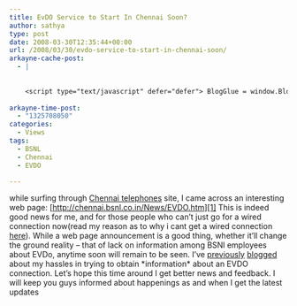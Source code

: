 ```yaml
---
title: EvDO Service to Start In Chennai Soon?
author: sathya
type: post
date: 2008-03-30T12:35:44+00:00
url: /2008/03/30/evdo-service-to-start-in-chennai-soon/
arkayne-cache-post:
  - |
    
    
    <script type="text/javascript" defer="defer"> BlogGlue = window.BlogGlue || window.Arkayne || {}; BlogGlue.baseurl = 'http://www.blogglue.com'; BlogGlue.go = function(e, a, cid, gid) { var id = a.getAttribute('id'); var orig = a.getAttribute('href'); var target = a.getAttribute('target'); var redir = [BlogGlue.baseurl, 'link', cid, gid, ''].join('/'); redir += '?ts=' + Math.random(); redir += '&amp;url=' + escape(a.href); a.setAttribute('href', redir); setTimeout('BlogGlue.restore("' + id + '", "' + orig + '")', 0); return true; }; BlogGlue.restore = function(id, orig) { var a = document.getElementById(id); if (a) a.setAttribute('href', orig); }; </script> <div class="blogglue_plugin" style="display:block;margin:5px 0px 20px 0px;"> <h3 class="blogglue-header blogglue-inner"> More From sathyabhat </h3> <ul class="blogglue-links blogglue-inner"> <li id="blogglue-inner-1"><a href="http://sathyabh.at/2008/01/19/my-laptop-chronicles-obtainingor-trying-to-obtain-a-bsnl-evdo-connection-part-1/?utm_source=BlogGlue_network&amp;utm_medium=BlogGlue_Plugin" id="blogglue-2947642" target="_parent" onclick="return BlogGlue.go(event, this, 2952132, 2947642);" title="My Laptop Chronicles: Obtaining(or trying to obtain) a BSNL EVDO connection Part 1 » My World">My Laptop Chronicles: Obtaining(or trying to obtain) a BSNL EVDO connection Part 1 » My World</a></li> <li id="blogglue-inner-2"><a href="http://sathyabh.at/2008/05/26/bsnl-evdo-availability-in-chennai/?utm_source=BlogGlue_network&amp;utm_medium=BlogGlue_Plugin" id="blogglue-2951198" target="_parent" onclick="return BlogGlue.go(event, this, 2952132, 2951198);" title="BSNL EVDO Availability In Chennai » My World">BSNL EVDO Availability In Chennai » My World</a></li> <li id="blogglue-inner-3"><a href="http://sathyabh.at/2008/04/05/appraisals-appraisals/?utm_source=BlogGlue_network&amp;utm_medium=BlogGlue_Plugin" id="blogglue-2950752" target="_parent" onclick="return BlogGlue.go(event, this, 2952132, 2950752);" title="Appraisals, Appraisals » My World">Appraisals, Appraisals » My World</a></li> </ul> <div class="blogglue-footer" style="margin:10px 0px;display:block !important"> <a href="http://www.blogglue.com/12928-ab7e24be6f12e678fc1a468df18f3f3f/?utm_source=BlogGlue%20Plugin&amp;utm_medium=Recommend&amp;utm_campaign=Plugin&amp;coupon=SATHYABHAT&amp;blogglue_page=2952132" target="_blank" style="text-decoration:none !important;"> <img src="http://www.gravatar.com/avatar.php?default=%2F%2Fs3.amazonaws.com%2Farkayne-media%2Fimg%2Fprofile%2Fdefault_sm.png&amp;size=24&amp;gravatar_id=1375f202e61682cc4963295f4b0430dc" width="24" height="24" border="0" alt="Blog Margeting Related Posts Plugin For sathyabhat" style="display:inline;margin: 0 5px 0 10px; border:1px solid #AAA; width: 24px !important; height: 24px; !important;"/><span style="position:relative;top:-8px;font-family:'Trebuchet MS'; font-size: 0.8em;">Ask <strong>sathyabhat</strong> To Recommend Your Posts</span> </a> <img class="blogglue-hit" style="border:none;left:-9999px;position:absolute;" src="http://www.blogglue.com/widget/hit/2952132.GIF" border="0" alt="Blog Marketing Related Posts Plugin Counter" /> </div> </div>
    
arkayne-time-post:
  - "1325708050"
categories:
  - Views
tags:
  - BSNL
  - Chennai
  - EVDO

---
```

while surfing through <a href="http://chennai.bsnl.co.in" title="Chennai telephones" target="_blank" rel="nofollow">Chennai telephones</a> site, I came across an interesting web page: [http://chennai.bsnl.co.in/News/EVDO.htm][1] This is indeed good news for me, and for those people who can&#8217;t just go for a wired connection now(read my reason as to why i cant get a wired connection <a href="http://sathyasays.com/myworld/2008/01/19/my-laptop-chronicles-obtainingor-trying-to-obtain-a-bsnl-evdo-connection-part-1/" target="_blank">here</a>). While a web page announcement is a good thing, whether it&#8217;ll change the ground reality &#8211; that of lack on information among BSNl employees about EVDo, anytime soon will remain to be seen. I&#8217;ve <a href="http://sathyasays.com/myworld/2008/01/19/my-laptop-chronicles-obtainingor-trying-to-obtain-a-bsnl-evdo-connection-part-1/" target="_blank">previously</a> <a href="http://sathyasays.com/myworld/2008/02/17/of-handling-multiple-projects-and-failed-evdo-connections/" target="_blank">blogged</a> about my hassles in trying to obtain \*information\* about an EVDO connection. Let&#8217;s hope this time around I get better news and feedback. I will keep you guys informed about happenings as and when I get the latest updates

 [1]: http://chennai.bsnl.co.in/News/EVDO.htm "http://chennai.bsnl.co.in/News/EVDO.htm"
